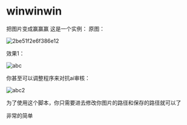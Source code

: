 # winwinwin
把图片变成赢赢赢
这是一个实例：
原图：



![2be51f2e6f386e12](https://user-images.githubusercontent.com/68154963/200120126-e4a8fb82-1d78-425b-9461-f5ff5b042935.jpg)



效果1：



![abc](https://user-images.githubusercontent.com/68154963/200120257-2003b2de-a124-4e58-8826-92fbd1238c35.png)



你甚至可以调整程序来对抗ai审核：



![abc2](https://user-images.githubusercontent.com/68154963/200120506-d9a46888-f9d8-4e7b-b1ee-54c6d8c92da6.png)



为了使用这个脚本，你只需要进去修改你图片的路径和保存的路径就可以了



非常的简单

